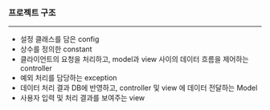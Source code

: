 

### 프로젝트 구조
--- -
- 설정 클래스를 담은 config
- 상수를 정의한 constant
- 클라이언트의 요청을 처리하고, model과 view 사이의 데이터 흐름을 제어하는 controller
- 예외 처리를 담당하는 exception
- 데이터 처리 결과 DB에 반영하고, controller 및 view 에 데이터 전달하는 Model
- 사용자 입력 및 처리 결과를 보여주는 view
